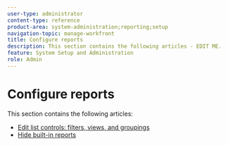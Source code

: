 ```yaml
---
user-type: administrator
content-type: reference
product-area: system-administration;reporting;setup
navigation-topic: manage-workfront
title: Configure reports
description: This section contains the following articles - EDIT ME.
feature: System Setup and Administration
role: Admin
---
```


# Configure reports

This section contains the following articles:

* [Edit list controls: filters, views, and groupings](../../../administration-and-setup/manage-workfront/configure-reports/edit-list-controls-filters-views-groupings.md) 
* [Hide built-in reports](../../../administration-and-setup/manage-workfront/configure-reports/hide-built-in-reports.md)

